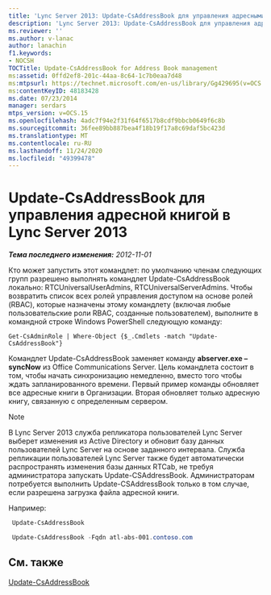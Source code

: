 ```yaml
---
title: 'Lync Server 2013: Update-CsAddressBook для управления адресными книгами'
description: 'Lync Server 2013: Update-CsAddressBook для управления адресными книгами.'
ms.reviewer: ''
ms.author: v-lanac
author: lanachin
f1.keywords:
- NOCSH
TOCTitle: Update-CsAddressBook for Address Book management
ms:assetid: 0ffd2ef8-201c-44aa-8c64-1c7b0eaa7d48
ms:mtpsurl: https://technet.microsoft.com/en-us/library/Gg429695(v=OCS.15)
ms:contentKeyID: 48183428
ms.date: 07/23/2014
manager: serdars
mtps_version: v=OCS.15
ms.openlocfilehash: 4adc7f94e2f31f64f6517b8cdf9bbcb0649f6c8b
ms.sourcegitcommit: 36fee89bb887bea4f18b19f17a8c69daf5bc423d
ms.translationtype: MT
ms.contentlocale: ru-RU
ms.lasthandoff: 11/24/2020
ms.locfileid: "49399478"
---
```

# <a name="update-csaddressbook-for-address-book-management-in-lync-server-2013"></a>Update-CsAddressBook для управления адресной книгой в Lync Server 2013

<div data-xmlns="http://www.w3.org/1999/xhtml">

<div class="topic" data-xmlns="http://www.w3.org/1999/xhtml" data-msxsl="urn:schemas-microsoft-com:xslt" data-cs="https://msdn.microsoft.com/">

<div data-asp="https://msdn2.microsoft.com/asp">



</div>

<div id="mainSection">

<div id="mainBody">

<span> </span>

_**Тема последнего изменения:** 2012-11-01_

Кто может запустить этот командлет: по умолчанию членам следующих групп разрешено выполнять командлет Update-CsAddressBook локально: RTCUniversalUserAdmins, RTCUniversalServerAdmins. Чтобы возвратить список всех ролей управления доступом на основе ролей (RBAC), которые назначены этому командлету (включая любые пользовательские роли RBAC, созданные пользователем), выполните в командной строке Windows PowerShell следующую команду:

    Get-CsAdminRole | Where-Object {$_.Cmdlets -match "Update-CsAddressBook"}

Командлет Update-CsAddressBook заменяет команду **abserver.exe – syncNow** из Office Communications Server. Цель командлета состоит в том, чтобы начать синхронизацию немедленно, вместо того чтобы ждать запланированного времени. Первый пример команды обновляет все адресные книги в Организации. Вторая обновляет только адресную книгу, связанную с определенным сервером.

<div>


> [!NOTE]  
> В Lync Server 2013 служба репликатора пользователей Lync Server выберет изменения из Active Directory и обновит базу данных пользователей Lync Server на основе заданного интервала. Служба репликации пользователей Lync Server также будет автоматически распространять изменения базы данных RTCab, не требуя администратора запускать Update-CSAddressBook. Администраторам потребуется выполнить Update-CSAddressBook только в том случае, если разрешена загрузка файла адресной книги.



</div>

Например:

   ```PowerShell
    Update-CsAddressBook
   ```

   ```PowerShell
    Update-CsAddressBook -Fqdn atl-abs-001.contoso.com
   ```

<div>

## <a name="see-also"></a>См. также


[Update-CsAddressBook](https://docs.microsoft.com/powershell/module/skype/Update-CsAddressBook)  
  

</div>

</div>

<span> </span>

</div>

</div>

</div>

